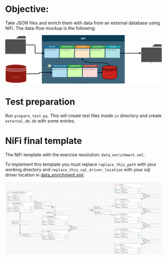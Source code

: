 # Objective:
Take JSON files and enrich them with data from an external database using NiFi. The data-flow mockup is the following:

![image](imgs/data_flow.svg)


# Test preparation
Run `prepare_test.py`. This will create test files inside `in` directory and create `external_db.db` with some entries.

# NiFi final template
The NiFi template with the exercise resolution: `data_enrichment.xml`.

To implement this template you must replace `replace_this_path` with your working directory and `replace_this_sql_driver_location` with your sql driver location in [data_enrichment.xml](data_enrichment.xml).

![image](imgs/nifi_screenshot.png)